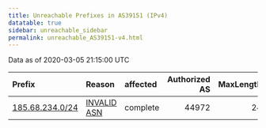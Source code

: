 ```yaml
---
title: Unreachable Prefixes in AS39151 (IPv4)
datatable: true
sidebar: unreachable_sidebar
permalink: unreachable_AS39151-v4.html
---
```


Data as of 2020-03-05 21:15:00 UTC


<div class="datatable-begin"></div>

| Prefix                                                   | Reason                                                                                                 | affected   |   Authorized AS |   MaxLength | Anchor                                         |   unreachable /24s |
|:---------------------------------------------------------|:-------------------------------------------------------------------------------------------------------|:-----------|----------------:|------------:|:-----------------------------------------------|-------------------:|
| [185.68.234.0/24](https://stat.ripe.net/185.68.234.0/24) | [INVALID ASN](https://rpki-validator.ripe.net/announcement-preview?asn=AS39151&prefix=185.68.234.0/24) | complete   |           44972 |          24 | [RIPE](unreachable_RIPE_NCC_RPKI_Root-v4.html) |                  1 |

<div class="datatable-end"></div>